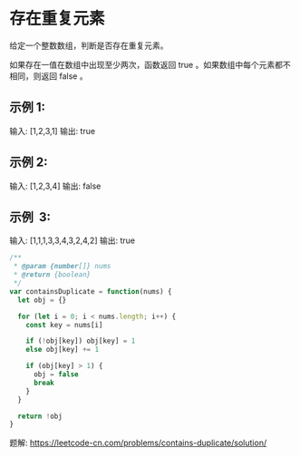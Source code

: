 # 存在重复元素

给定一个整数数组，判断是否存在重复元素。

如果存在一值在数组中出现至少两次，函数返回 true 。如果数组中每个元素都不相同，则返回 false 。

## 示例 1:

输入: [1,2,3,1]
输出: true

## 示例 2:

输入: [1,2,3,4]
输出: false

## 示例  3:

输入: [1,1,1,3,3,4,3,2,4,2]
输出: true

```js
/**
 * @param {number[]} nums
 * @return {boolean}
 */
var containsDuplicate = function(nums) {
  let obj = {}

  for (let i = 0; i < nums.length; i++) {
    const key = nums[i]

    if (!obj[key]) obj[key] = 1
    else obj[key] += 1

    if (obj[key] > 1) {
      obj = false
      break
    }
  }

  return !obj
}
```

题解: https://leetcode-cn.com/problems/contains-duplicate/solution/
